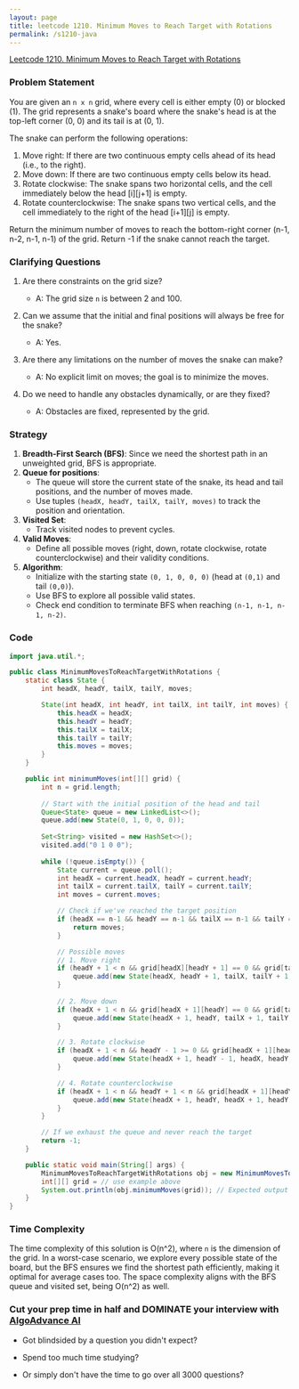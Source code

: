 ```yaml
---
layout: page
title: leetcode 1210. Minimum Moves to Reach Target with Rotations
permalink: /s1210-java
---
```

[Leetcode 1210. Minimum Moves to Reach Target with Rotations](https://algoadvance.github.io/algoadvance/l1210)
### Problem Statement
You are given an `n x n` grid, where every cell is either empty (0) or blocked (1). The grid represents a snake's board where the snake's head is at the top-left corner (0, 0) and its tail is at (0, 1).

The snake can perform the following operations:
1. Move right: If there are two continuous empty cells ahead of its head (i.e., to the right).
2. Move down: If there are two continuous empty cells below its head.
3. Rotate clockwise: The snake spans two horizontal cells, and the cell immediately below the head [i][j+1] is empty.
4. Rotate counterclockwise: The snake spans two vertical cells, and the cell immediately to the right of the head [i+1][j] is empty.

Return the minimum number of moves to reach the bottom-right corner (n-1, n-2, n-1, n-1) of the grid. Return -1 if the snake cannot reach the target.

### Clarifying Questions
1. Are there constraints on the grid size?
    - A: The grid size `n` is between 2 and 100.
    
2. Can we assume that the initial and final positions will always be free for the snake?
    - A: Yes.

3. Are there any limitations on the number of moves the snake can make?
    - A: No explicit limit on moves; the goal is to minimize the moves.

4. Do we need to handle any obstacles dynamically, or are they fixed?
    - A: Obstacles are fixed, represented by the grid.

### Strategy
1. **Breadth-First Search (BFS)**: Since we need the shortest path in an unweighted grid, BFS is appropriate.
2. **Queue for positions**:
    - The queue will store the current state of the snake, its head and tail positions, and the number of moves made.
    - Use tuples `(headX, headY, tailX, tailY, moves)` to track the position and orientation.
3. **Visited Set**:
    - Track visited nodes to prevent cycles.
4. **Valid Moves**:
    - Define all possible moves (right, down, rotate clockwise, rotate counterclockwise) and their validity conditions.
5. **Algorithm**:
    - Initialize with the starting state `(0, 1, 0, 0, 0)` (head at `(0,1)` and tail `(0,0)`).
    - Use BFS to explore all possible valid states.
    - Check end condition to terminate BFS when reaching `(n-1, n-1, n-1, n-2)`.

### Code

```java
import java.util.*;

public class MinimumMovesToReachTargetWithRotations {
    static class State {
        int headX, headY, tailX, tailY, moves;

        State(int headX, int headY, int tailX, int tailY, int moves) {
            this.headX = headX;
            this.headY = headY;
            this.tailX = tailX;
            this.tailY = tailY;
            this.moves = moves;
        }
    }

    public int minimumMoves(int[][] grid) {
        int n = grid.length;
        
        // Start with the initial position of the head and tail
        Queue<State> queue = new LinkedList<>();
        queue.add(new State(0, 1, 0, 0, 0));
        
        Set<String> visited = new HashSet<>();
        visited.add("0 1 0 0");
        
        while (!queue.isEmpty()) {
            State current = queue.poll();
            int headX = current.headX, headY = current.headY;
            int tailX = current.tailX, tailY = current.tailY;
            int moves = current.moves;

            // Check if we've reached the target position
            if (headX == n-1 && headY == n-1 && tailX == n-1 && tailY == n-2) {
                return moves;
            }

            // Possible moves
            // 1. Move right
            if (headY + 1 < n && grid[headX][headY + 1] == 0 && grid[tailX][tailY + 1] == 0 && visited.add((headX) + " " + (headY + 1) + " " + (tailX) + " " + (tailY + 1))) {
                queue.add(new State(headX, headY + 1, tailX, tailY + 1, moves + 1));
            }
            
            // 2. Move down
            if (headX + 1 < n && grid[headX + 1][headY] == 0 && grid[tailX + 1][tailY] == 0 && visited.add((headX + 1) + " " + (headY) + " " + (tailX + 1) + " " + (tailY))) {
                queue.add(new State(headX + 1, headY, tailX + 1, tailY, moves + 1));
            }

            // 3. Rotate clockwise
            if (headX + 1 < n && headY - 1 >= 0 && grid[headX + 1][headY] == 0 && grid[headX + 1][headY - 1] == 0 && visited.add((headX + 1) + " " + (headY - 1) + " " + (headX) + " " + (headY))) {
                queue.add(new State(headX + 1, headY - 1, headX, headY, moves + 1));
            }

            // 4. Rotate counterclockwise
            if (headX + 1 < n && headY + 1 < n && grid[headX + 1][headY] == 0 && grid[headX + 1][headY + 1] == 0 && visited.add((headX + 1) + " " + (headY) + " " + (tailX + 1) + " " + (tailY))) {
                queue.add(new State(headX + 1, headY, headX + 1, headY + 1, moves + 1));
            }
        }

        // If we exhaust the queue and never reach the target
        return -1;
    }

    public static void main(String[] args) {
        MinimumMovesToReachTargetWithRotations obj = new MinimumMovesToReachTargetWithRotations();
        int[][] grid = // use example above
        System.out.println(obj.minimumMoves(grid)); // Expected output 11
    }
}
```

### Time Complexity
The time complexity of this solution is O(n^2), where `n` is the dimension of the grid. In a worst-case scenario, we explore every possible state of the board, but the BFS ensures we find the shortest path efficiently, making it optimal for average cases too. The space complexity aligns with the BFS queue and visited set, being O(n^2) as well.


### Cut your prep time in half and DOMINATE your interview with [AlgoAdvance AI](https://algoAdvance.com)

- Got blindsided by a question you didn't expect?

- Spend too much time studying?

- Or simply don't have the time to go over all 3000 questions?


